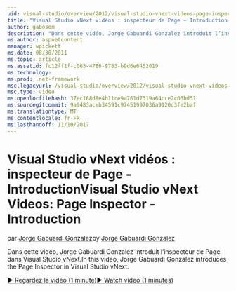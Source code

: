 ```yaml
---
uid: visual-studio/overview/2012/visual-studio-vnext-videos-page-inspector-introduction
title: "Visual Studio vNext vidéos : inspecteur de Page - Introduction | Documents Microsoft"
author: gabosom
description: "Dans cette vidéo, Jorge Gabuardi Gonzalez introduit l’inspecteur de Page dans Visual Studio vNext"
ms.author: aspnetcontent
manager: wpickett
ms.date: 08/30/2011
ms.topic: article
ms.assetid: fc12ff1f-c063-4786-9783-b9d6e6452019
ms.technology: 
ms.prod: .net-framework
msc.legacyurl: /visual-studio/overview/2012/visual-studio-vnext-videos-page-inspector-introduction
msc.type: video
ms.openlocfilehash: 37ec168d8e4b11ce9a761d7319a64cce2c06bd51
ms.sourcegitcommit: 9a9483aceb34591c97451997036a9120c3fe2baf
ms.translationtype: MT
ms.contentlocale: fr-FR
ms.lasthandoff: 11/10/2017
---
```

<a name="visual-studio-vnext-videos-page-inspector---introduction"></a><span data-ttu-id="c8258-103">Visual Studio vNext vidéos : inspecteur de Page - Introduction</span><span class="sxs-lookup"><span data-stu-id="c8258-103">Visual Studio vNext Videos: Page Inspector - Introduction</span></span>
====================
<span data-ttu-id="c8258-104">par [Jorge Gabuardi Gonzalez](https://github.com/gabosom)</span><span class="sxs-lookup"><span data-stu-id="c8258-104">by [Jorge Gabuardi Gonzalez](https://github.com/gabosom)</span></span>

<span data-ttu-id="c8258-105">Dans cette vidéo, Jorge Gabuardi Gonzalez introduit l’inspecteur de Page dans Visual Studio vNext.</span><span class="sxs-lookup"><span data-stu-id="c8258-105">In this video, Jorge Gabuardi Gonzalez introduces the Page Inspector in Visual Studio vNext.</span></span>

[<span data-ttu-id="c8258-106">&#9654; Regardez la vidéo (1 minute)</span><span class="sxs-lookup"><span data-stu-id="c8258-106">&#9654; Watch video (1 minutes)</span></span>](https://channel9.msdn.com/Blogs/ASP-NET-Site-Videos/visual-studio-vnext-videos-page-inspector-introduction)
